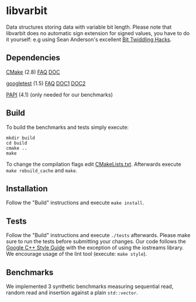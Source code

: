 # libvarbit
Data structures storing data with variable bit length.
Please note that libvarbit does no automatic sign extension for signed values,
you have to do it yourself: e.g using Sean Anderson's excellent
[Bit Twiddling Hacks](http://graphics.stanford.edu/~seander/bithacks.html#FixedSignExtend).

## Dependencies
[CMake](http://www.cmake.org) (2.8)
[FAQ](http://www.cmake.org/Wiki/CMake_FAQ)
[DOC](http://www.cmake.org/cmake/help/cmake-2-8-docs.html)

[googletest](http://code.google.com/p/googletest) (1.5)
[FAQ](http://code.google.com/p/googletest/wiki/FAQ)
[DOC1](http://code.google.com/p/googletest/wiki/Primer)
[DOC2](http://code.google.com/p/googletest/wiki/AdvancedGuide)

[PAPI](http://icl.cs.utk.edu/papi/) (4.1) (only needed for our benchmarks)

## Build
To build the benchmarks and tests simply execute:

	mkdir build
	cd build
	cmake ..
	make

To change the compilation flags edit
[CMakeLists.txt](https://github.com/mschneider/libvarbit/blob/master/CMakeLists.txt).
Afterwards execute `make rebuild_cache` and `make`.
	
## Installation
Follow the "Build" instructions and execute `make install`.

## Tests
Follow the "Build" instructions and execute `./tests` afterwards. Please make
sure to run the tests before submitting your changes. Our code follows the 
[Google C++ Style Guide](http://google-styleguide.googlecode.com/svn/trunk/cppguide.xml)
with the exception of using the iostreams library. We encourage usage of the
lint tool (execute: `make style`).

## Benchmarks
We implemented 3 synthetic benchmarks measuring sequential read, random read and
insertion against a plain `std::vector`.